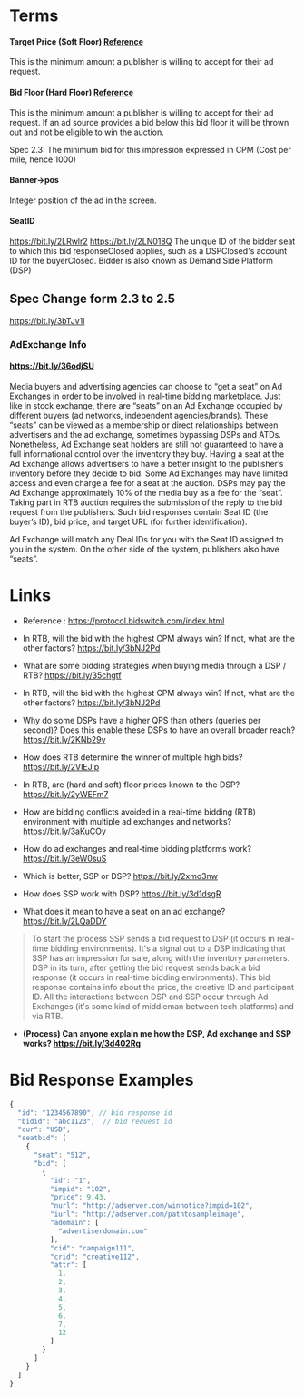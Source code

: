 # Terms

#### Target Price (Soft Floor) [Reference](https://bit.ly/2VDitXf)

This is the minimum amount a publisher is willing to accept for their ad
request.

#### Bid Floor (Hard Floor) [Reference](https://bit.ly/2VDitXf)

This is the minimum amount a publisher is willing to accept for their ad
request. If an ad source provides a bid below this bid floor it will be
thrown out and not be eligible to win the auction.

Spec 2.3: The minimum bid for this impression expressed in CPM (Cost per
mile, hence 1000)

#### Banner->pos

Integer position of the ad in the screen.

#### SeatID

https://bit.ly/2LRwlr2
https://bit.ly/2LN018Q
The unique ID of the bidder seat to which this bid responseClosed applies, 
such as a DSPClosed's account ID for the buyerClosed.
Bidder is also known as Demand Side Platform (DSP)

## Spec Change form 2.3 to 2.5
https://bit.ly/3bTJv1l

### AdExchange Info

#### https://bit.ly/36odjSU
Media buyers and advertising agencies can choose to “get a seat” on Ad Exchanges in order to be involved in real-time bidding marketplace. Just like in stock exchange, there are “seats” on an Ad Exchange occupied by different buyers (ad networks, independent agencies/brands). These “seats” can be viewed as a membership or direct relationships between advertisers and the ad exchange, sometimes bypassing DSPs and ATDs. Nonetheless, Ad Exchange seat holders are still not guaranteed to have a full informational control over the inventory they buy.
Having a seat at the Ad Exchange allows advertisers to have a better 
insight to the publisher’s inventory before they decide to bid. 
Some Ad Exchanges may have limited access and even charge a fee for 
a seat at the auction. DSPs may pay the Ad Exchange approximately 10% of 
the media buy as a fee for the “seat”.
Taking part in RTB auction requires the submission of the reply to the bid request from the publishers. Such bid responses contain Seat ID (the buyer’s ID), bid price, and target URL (for further identification).

Ad Exchange will match any Deal IDs for you with the Seat ID assigned to you in the system. On the other side of the system, publishers also have “seats”.

# Links

- Reference : https://protocol.bidswitch.com/index.html
- In RTB, will the bid with the highest CPM always win? If not, what are
  the other factors? https://bit.ly/3bNJ2Pd

- What are some bidding strategies when buying media through a DSP /
  RTB? https://bit.ly/35chgtf

- In RTB, will the bid with the highest CPM always win? If not, what are
  the other factors? https://bit.ly/3bNJ2Pd

- Why do some DSPs have a higher QPS than others (queries per second)?
  Does this enable these DSPs to have an overall broader reach?
  https://bit.ly/2KNb29v

- How does RTB determine the winner of multiple high bids?
  https://bit.ly/2VIEJip

- In RTB, are (hard and soft) floor prices known to the DSP?
  https://bit.ly/2yWEFm7

- How are bidding conflicts avoided in a real-time bidding (RTB)
  environment with multiple ad exchanges and networks?
  https://bit.ly/3aKuCOy

- How do ad exchanges and real-time bidding platforms work?
  https://bit.ly/3eW0suS
- Which is better, SSP or DSP? https://bit.ly/2xmo3nw
- How does SSP work with DSP? https://bit.ly/3d1dsgR
- What does it mean to have a seat on an ad exchange? https://bit.ly/2LQaDDY


>To start the process SSP sends a bid request to DSP (it occurs in real-time bidding environments). It's a signal out to a DSP indicating that SSP has an impression for sale, along with the inventory parameters.
>DSP in its turn, after getting the bid request sends back a bid response (it occurs in real-time bidding environments). This bid response contains info about the price, the creative ID and participant ID.
>All the interactions between DSP and SSP occur through Ad Exchanges (it's some kind of middleman between tech platforms) and via RTB.

- **(Process) Can anyone explain me how the DSP, Ad exchange and SSP works? https://bit.ly/3d402Rg**


# Bid Response Examples

```javascript
{
  "id": "1234567890", // bid response id
  "bidid": "abc1123",  // bid request id
  "cur": "USD",
  "seatbid": [
    {
      "seat": "512",
      "bid": [
        {
          "id": "1",
          "impid": "102",
          "price": 9.43,
          "nurl": "http://adserver.com/winnotice?impid=102",
          "iurl": "http://adserver.com/pathtosampleimage",
          "adomain": [
            "advertiserdomain.com"
          ],
          "cid": "campaign111",
          "crid": "creative112",
          "attr": [
            1,
            2,
            3,
            4,
            5,
            6,
            7,
            12
          ]
        }
      ]
    }
  ]
}
```